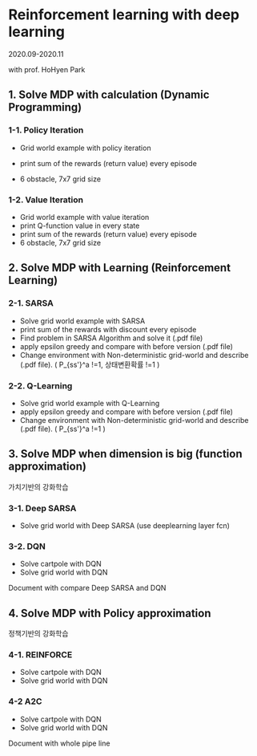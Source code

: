 # Reinforcement learning with deep learning

2020.09-2020.11

with prof. HoHyen Park



## 1. Solve MDP with calculation (Dynamic Programming)

### 1-1. Policy Iteration

- Grid world example with policy iteration

- print sum of the rewards (return value) every episode

- 6 obstacle, 7x7 grid size

  

### 1-2. Value Iteration

- Grid world example with value iteration
- print Q-function value in every state
- print sum of the rewards (return value) every episode
- 6 obstacle, 7x7 grid size



## 2. Solve MDP with Learning (Reinforcement Learning)



### 2-1. SARSA

- Solve grid world example with SARSA
- print sum of the rewards with discount every episode
- Find problem in SARSA Algorithm and solve it (.pdf file)
- apply epsilon greedy and compare with before version (.pdf file)
- Change environment with Non-deterministic grid-world and describe (.pdf file).  ( P_{ss'}^a !=1, 상태변환확률 !=1 )



### 2-2. Q-Learning

- Solve grid world example with Q-Learning
- apply epsilon greedy and compare with before version (.pdf file)
- Change environment with Non-deterministic grid-world and describe (.pdf file).  ( P_{ss'}^a !=1 )



## 3. Solve MDP when dimension is big (function approximation)

가치기반의 강화학습

### 3-1. Deep SARSA

- Solve grid world with Deep SARSA (use deeplearning layer fcn)



### 3-2. DQN

- Solve cartpole with DQN
- Solve grid world with DQN

Document with compare Deep SARSA and DQN



## 4. Solve MDP with Policy approximation

정책기반의 강화학습

### 4-1. REINFORCE

- Solve cartpole with DQN
- Solve grid world with DQN



### 4-2 A2C

- Solve cartpole with DQN
- Solve grid world with DQN

Document with whole pipe line



